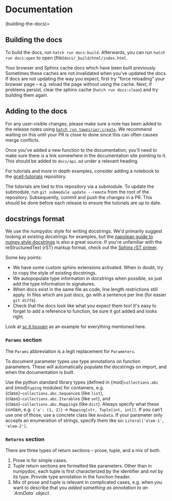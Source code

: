 # Documentation

(building-the-docs)=

## Building the docs

To build the docs, run `hatch run docs:build`.
Afterwards, you can run `hatch run docs:open` to open {file}`docs/_build/html/index.html`.

Your browser and Sphinx cache docs which have been built previously.
Sometimes these caches are not invalidated when you've updated the docs.
If docs are not updating the way you expect, first try "force reloading" your browser page – e.g. reload the page without using the cache.
Next, if problems persist, clear the sphinx cache (`hatch run docs:clean`) and try building them again.

## Adding to the docs

For any user-visible changes, please make sure a note has been added to the release notes using [`hatch run towncrier:create`][towncrier create].
We recommend waiting on this until your PR is close to done since this can often causes merge conflicts.

Once you've added a new function to the documentation, you'll need to make sure there is a link somewhere in the documentation site pointing to it.
This should be added to `docs/api.md` under a relevant heading.

For tutorials and more in depth examples, consider adding a notebook to the [gcell-tutorials][] repository.

The tutorials are tied to this repository via a submodule.
To update the submodule, run `git submodule update --remote` from the root of the repository.
Subsequently, commit and push the changes in a PR.
This should be done before each release to ensure the tutorials are up to date.

[towncrier create]: https://towncrier.readthedocs.io/en/stable/tutorial.html#creating-news-fragments
[gcell-tutorials]: https://github.com/GET-Foundation/gcell-tutorials/

## docstrings format

We use the numpydoc style for writing docstrings.
We'd primarily suggest looking at existing docstrings for examples, but the [napolean guide to numpy style docstrings][] is also a great source.
If you're unfamiliar with the reStructuredText (rST) markup format, check out the [Sphinx rST primer][].

Some key points:

- We have some custom sphinx extensions activated. When in doubt, try to copy the style of existing docstrings.
- We autopopulate type information in docstrings when possible, so just add the type information to signatures.
- When docs exist in the same file as code, line length restrictions still apply. In files which are just docs, go with a sentence per line (for easier `git diff`s).
- Check that the docs look like what you expect them too! It's easy to forget to add a reference to function, be sure it got added and looks right.

Look at [sc.tl.louvain](https://github.com/GET-Foundation/gcell/blob/a811fee0ef44fcaecbde0cad6336336bce649484/gcell/tools/_louvain.py#L22-L90) as an example for everything mentioned here.

[napolean guide to numpy style docstrings]: https://sphinxcontrib-napoleon.readthedocs.io/en/latest/example_numpy.html#example-numpy
[sphinx rst primer]: https://www.sphinx-doc.org/en/master/usage/restructuredtext/basics.html

### `Params` section

The `Params` abbreviation is a legit replacement for `Parameters`.

To document parameter types use type annotations on function parameters.
These will automatically populate the docstrings on import, and when the documentation is built.

Use the python standard library types (defined in {mod}`collections.abc` and {mod}`typing` modules) for containers, e.g.
{class}`~collections.abc.Sequence`s (like `list`),
{class}`~collections.abc.Iterable`s (like `set`), and
{class}`~collections.abc.Mapping`s (like `dict`).
Always specify what these contain, e.g. `{'a': (1, 2)}` → `Mapping[str, Tuple[int, int]]`.
If you can’t use one of those, use a concrete class like `AnnData`.
If your parameter only accepts an enumeration of strings, specify them like so: `Literal['elem-1', 'elem-2']`.

### `Returns` section

There are three types of return sections – prose, tuple, and a mix of both.

1. Prose is for simple cases.
2. Tuple return sections are formatted like parameters. Other than in numpydoc, each tuple is first characterized by the identifier and *not* by its type. Provide type annotation in the function header.
3. Mix of prose and tuple is relevant in complicated cases, e.g. when you want to describe that you *added something as annotation to an \`AnnData\` object*.
